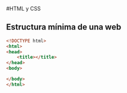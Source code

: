 #HTML y CSS
## Estructura mínima de una web
```HTMl
<!DOCTYPE html>
<html>
<head>
	<title></title>
</head>
<body>

</body>
</html>

```
